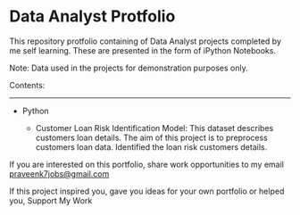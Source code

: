 # Data Analyst Protfolio

This repository protfolio containing of Data Analyst projects completed by me 
self learning. These are presented in the form of iPython Notebooks.

Note: Data used in the projects for demonstration purposes only.

Contents:

-----
- Python
    
    - Customer Loan Risk Identification Model: This dataset describes customers loan details. The aim of this project is to preprocess customers loan data. Identified the loan risk customers details.













If you are interested on this portfolio, share work opportunities to my  email praveenk7jobs@gmail.com

If this project inspired you, gave you ideas for your own portfolio or helped you,
Support My Work
